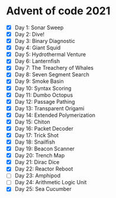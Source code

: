 # Advent of code 2021

- [x] Day 1: Sonar Sweep
- [x] Day 2: Dive!
- [x] Day 3: Binary Diagnostic
- [x] Day 4: Giant Squid
- [x] Day 5: Hydrothermal Venture
- [x] Day 6: Lanternfish
- [x] Day 7: The Treachery of Whales
- [x] Day 8: Seven Segment Search
- [x] Day 9: Smoke Basin
- [x] Day 10: Syntax Scoring
- [x] Day 11: Dumbo Octopus
- [x] Day 12: Passage Pathing
- [x] Day 13: Transparent Origami
- [x] Day 14: Extended Polymerization
- [x] Day 15: Chiton
- [x] Day 16: Packet Decoder
- [x] Day 17: Trick Shot
- [x] Day 18: Snailfish
- [x] Day 19: Beacon Scanner
- [x] Day 20: Trench Map
- [x] Day 21: Dirac Dice
- [x] Day 22: Reactor Reboot
- [ ] Day 23: Amphipod
- [ ] Day 24: Arithmetic Logic Unit
- [x] Day 25: Sea Cucumber
